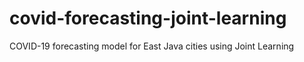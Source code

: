 # covid-forecasting-joint-learning
COVID-19 forecasting model for East Java cities using Joint Learning 
